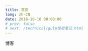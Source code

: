 ```yaml
---
title: 首页
long: zh-CN
date: 2018-10-10 00:00:00
# prev: false
# next: /technical/gulp使用笔记.html
---
```

博客
